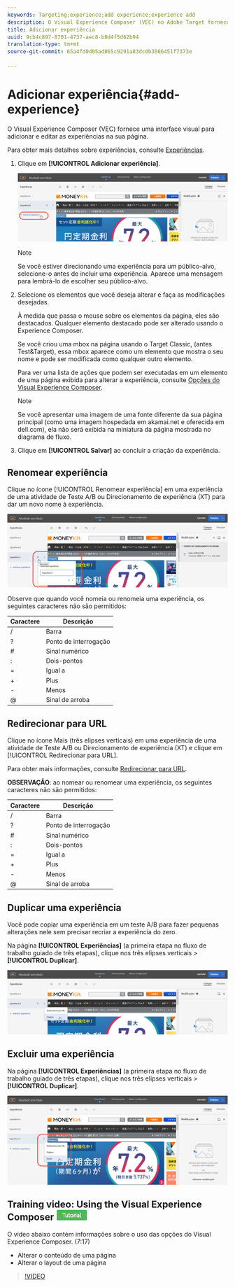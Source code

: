 ```yaml
---
keywords: Targeting;experience;add experience;experience add
description: O Visual Experience Composer (VEC) no Adobe Target fornece uma interface visual para editar as experiências na sua página.
title: Adicionar experiência
uuid: 9cb4c897-8701-4737-aec8-b0d4f5d62b94
translation-type: tm+mt
source-git-commit: 65a4fd0d05ad065c9291a83dc0b3066451f7373e

---
```



# Adicionar experiência{#add-experience}

O Visual Experience Composer (VEC) fornece uma interface visual para adicionar e editar as experiências na sua página.

Para obter mais detalhes sobre experiências, consulte [Experiências](../../../c-experiences/experiences.md#concept_A2E10F6AFB3D4AEAB6951EE14688848D).

1. Clique em **[!UICONTROL Adicionar experiência]**.

   ![Opção Adicionar experiência](/help/c-activities/t-test-ab/t-test-create-ab/assets/add-experience.png)

   >[!NOTE]
   >
   >Se você estiver direcionando uma experiência para um público-alvo, selecione-o antes de incluir uma experiência. Aparece uma mensagem para lembrá-lo de escolher seu público-alvo.

1. Selecione os elementos que você deseja alterar e faça as modificações desejadas.

   À medida que passa o mouse sobre os elementos da página, eles são destacados. Qualquer elemento destacado pode ser alterado usando o Experience Composer.

   Se você criou uma mbox na página usando o Target Classic, (antes Test&amp;Target), essa mbox aparece como um elemento que mostra o seu nome e pode ser modificada como qualquer outro elemento.

   Para ver uma lista de ações que podem ser executadas em um elemento de uma página exibida para alterar a experiência, consulte [Opções do Visual Experience Composer](/help/c-experiences/c-visual-experience-composer/viztarget-options.md).


   >[!NOTE]
   >
   >Se você apresentar uma imagem de uma fonte diferente da sua página principal (como uma imagem hospedada em akamai.net e oferecida em dell.com), ela não será exibida na miniatura da página mostrada no diagrama de fluxo.

1. Clique em **[!UICONTROL Salvar]** ao concluir a criação da experiência.

## Renomear experiência

Clique no ícone [!UICONTROL Renomear experiência] em uma experiência de uma atividade de Teste A/B ou Direcionamento de experiência (XT) para dar um novo nome à experiência.

![Renomear experiência](/help/c-activities/t-test-ab/t-test-create-ab/assets/rename-experience.png)

Observe que quando você nomeia ou renomeia uma experiência, os seguintes caracteres não são permitidos:

| Caractere | Descrição |
|--- |--- |
| / | Barra |
| ? | Ponto de interrogação |
| # | Sinal numérico |
| : | Dois-pontos |
| = | Igual a |
| + | Plus |
| - | Menos |
| @ | Sinal de arroba |

## Redirecionar para URL

Clique no ícone Mais (três elipses verticais) em uma experiência de uma atividade de Teste A/B ou Direcionamento de experiência (XT) e clique em [!UICONTROL Redirecionar para URL].

Para obter mais informações, consulte [Redirecionar para URL](/help/c-experiences/c-visual-experience-composer/redirect-offer.md).

**OBSERVAÇÃO**: ao nomear ou renomear uma experiência, os seguintes caracteres não são permitidos:

| Caractere | Descrição |
|--- |--- |
| / | Barra |
| ? | Ponto de interrogação |
| # | Sinal numérico |
| : | Dois-pontos |
| = | Igual a |
| + | Plus |
| - | Menos |
| @ | Sinal de arroba |

## Duplicar uma experiência

Você pode copiar uma experiência em um teste A/B para fazer pequenas alterações nele sem precisar recriar a experiência do zero.

Na página **[!UICONTROL Experiências]** (a primeira etapa no fluxo de trabalho guiado de três etapas), clique nos três elipses verticais > **[!UICONTROL Duplicar]**.

![Opção de experiência duplicada](/help/c-activities/t-test-ab/t-test-create-ab/assets/duplicate-experience.png)

## Excluir uma experiência

Na página **[!UICONTROL Experiências]** (a primeira etapa no fluxo de trabalho guiado de três etapas), clique nos três elipses verticais > **[!UICONTROL Duplicar]**.

![Opção Excluir experiência](/help/c-activities/t-test-ab/t-test-create-ab/assets/delete-experience.png)

## Training video: Using the Visual Experience Composer ![Tutorial badge](/help/assets/tutorial.png)

O vídeo abaixo contém informações sobre o uso das opções do Visual Experience Composer. (7:17)

* Alterar o conteúdo de uma página
* Alterar o layout de uma página

>[!VIDEO](https://video.tv.adobe.com/v/17399)
